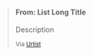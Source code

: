<blockquote class="urlist-list" id="77cf">
    <h4>From: List Long Title</h3>
    <p>Description</p>
    <small>Via <a href="#">Urlist</a></small>
</blockquote>
<script async src="//localhost:8888/tests/list/embed.js"></script>
